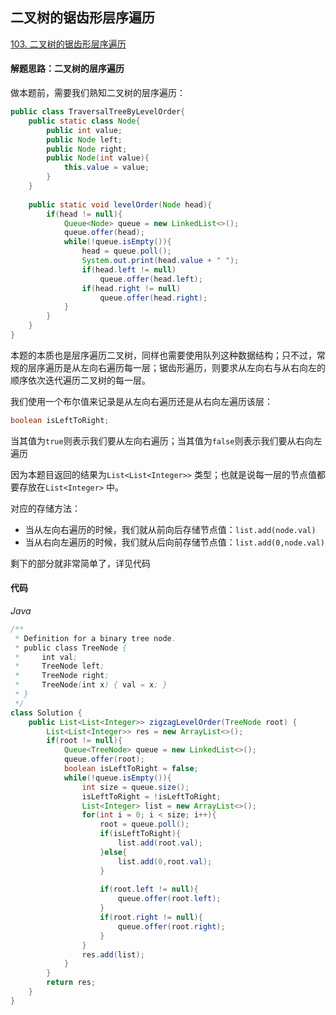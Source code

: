 ## 二叉树的锯齿形层序遍历

[103. 二叉树的锯齿形层序遍历](https://leetcode-cn.com/problems/binary-tree-zigzag-level-order-traversal/)

#### 解题思路：二叉树的层序遍历

做本题前，需要我们熟知二叉树的层序遍历：

```java
public class TraversalTreeByLevelOrder{
    public static class Node{
        public int value;
        public Node left;
        public Node right;
        public Node(int value){
            this.value = value;
        }
    }
    
    public static void levelOrder(Node head){
        if(head != null){
            Queue<Node> queue = new LinkedList<>();
            queue.offer(head);
            while(!queue.isEmpty()){
                head = queue.poll();
                System.out.print(head.value + " ");
                if(head.left != null)
                    queue.offer(head.left);
                if(head.right != null)
                    queue.offer(head.right);
            }
        }
    }
}
```

本题的本质也是层序遍历二叉树，同样也需要使用队列这种数据结构；只不过，常规的层序遍历是从左向右遍历每一层；锯齿形遍历，则要求从左向右与从右向左的顺序依次迭代遍历二叉树的每一层。

我们使用一个布尔值来记录是从左向右遍历还是从右向左遍历该层：

```java
boolean isLeftToRight;
```

当其值为`true`则表示我们要从左向右遍历；当其值为`false`则表示我们要从右向左遍历

因为本题目返回的结果为`List<List<Integer>>` 类型；也就是说每一层的节点值都要存放在`List<Integer>` 中。

对应的存储方法：

- 当从左向右遍历的时候，我们就从前向后存储节点值：`list.add(node.val)`
- 当从右向左遍历的时候，我们就从后向前存储节点值：`list.add(0,node.val)`

剩下的部分就非常简单了，详见代码

#### 代码

*Java*

```java
/**
 * Definition for a binary tree node.
 * public class TreeNode {
 *     int val;
 *     TreeNode left;
 *     TreeNode right;
 *     TreeNode(int x) { val = x; }
 * }
 */
class Solution {
    public List<List<Integer>> zigzagLevelOrder(TreeNode root) {
        List<List<Integer>> res = new ArrayList<>();
        if(root != null){
            Queue<TreeNode> queue = new LinkedList<>();
            queue.offer(root);
            boolean isLeftToRight = false;
            while(!queue.isEmpty()){
                int size = queue.size();
                isLeftToRight = !isLeftToRight;
                List<Integer> list = new ArrayList<>();
                for(int i = 0; i < size; i++){
                    root = queue.poll();
                    if(isLeftToRight){
                        list.add(root.val);
                    }else{
                        list.add(0,root.val);
                    }
                    
                    if(root.left != null){
                        queue.offer(root.left);
                    }
                    if(root.right != null){
                        queue.offer(root.right);
                    }
                }
                res.add(list);
            }
        }
        return res;
    }
}
```

